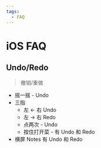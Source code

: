 ```yaml
---
tags:
  - FAQ
---
```


# iOS FAQ

## Undo/Redo

> 撤销/重做

- 摇一摇 - Undo
- 三指
  - 左 <- 右 Undo
  - 左 -> 右 Redo
  - 点两次 - Undo
  - 按住打开菜 - 有 Undo 和 Redo
- 横屏 Notes 有 Undo 和 Redo
